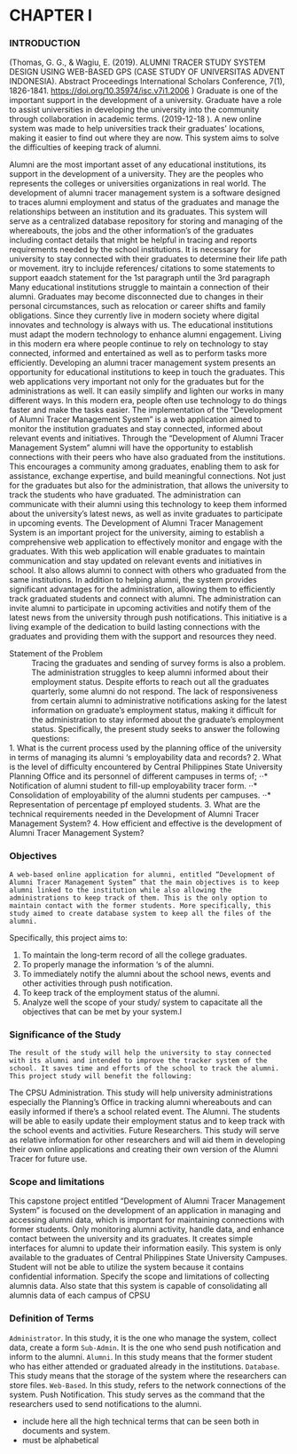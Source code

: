 # CHAPTER I
### INTRODUCTION

(Thomas, G. G., & Wagiu, E. (2019). ALUMNI TRACER STUDY SYSTEM DESIGN USING WEB-BASED GPS (CASE STUDY OF UNIVERSITAS ADVENT INDONESIA). Abstract Proceedings International Scholars Conference, 7(1), 1826-1841. https://doi.org/10.35974/isc.v7i1.2006 ) Graduate is one of the important support in the development of a university. Graduate have a role to assist universities in developing the university into the community through collaboration in academic terms. (2019-12-18 ).
A new online system was made to help universities track their graduates' locations, making it easier to find out where they are now. This system aims to solve the difficulties of keeping track of alumni.

Alumni are the most important asset of any educational institutions, its support in the development of a university. They are the peoples who represents the colleges or universities organizations in real world. The development of alumni tracer management system is a software designed to traces alumni employment and status of the graduates and manage the relationships between an institution and its graduates. This system will serve as a centralized database repository for storing and managing of the whereabouts, the jobs and the other information’s of the graduates including contact details that might be helpful in tracing and reports requirements needed by the school institutions. It is necessary for university to stay connected with their graduates to determine their life path or movement. itry to inclujde references/ citations to some statements to support eaadch statement for the 1st paragraph until the 3rd paragraph
Many educational institutions struggle to maintain a connection of their alumni. Graduates may become disconnected due to changes in their personal circumstances, such as relocation or career shifts and family obligations. Since they currently live in modern society where digital innovates and technology is always with us. The educational institutions must adapt the modern technology to enhance alumni engagement. Living in this modern era where people continue to rely on technology to stay connected, informed and entertained as well as to perform tasks more efficiently. Developing an alumni tracer management system presents an opportunity for educational institutions to keep in touch the graduates. This web applications very important not only for the graduates but for the administrations as well. It can easily simplify and lighten our works in many different ways. In this modern era, people often use technology to do things faster and make the tasks easier.
The implementation of the “Development of Alumni Tracer Management System” is a web application aimed to monitor the institution graduates and stay connected, informed about relevant events and initiatives. Through the “Development of Alumni Tracer Management System” alumni will have the opportunity to establish connections with their peers who have also graduated from the institutions. This encourages a community among graduates, enabling them to ask for assistance, exchange expertise, and build meaningful connections. Not just for the graduates but also for the administration, that allows the university to track the students who have graduated. The administration can communicate with their alumni using this technology to keep them informed about the university’s latest news, as well as invite graduates to participate in upcoming events.
The Development of Alumni Tracer Management System is an important project for the university, aiming to establish a comprehensive web application to effectively monitor and engage with the graduates. With this web application will enable graduates to maintain communication and stay updated on relevant events and initiatives in school. It also allows alumni to connect with others who graduated from the same institutions. In addition to helping alumni, the system provides significant advantages for the administration, allowing them to efficiently track graduated students and connect with alumni. The administration can invite alumni to participate in upcoming activities and notify them of the latest news from the university through push notifications. This initiative is a living example of the dedication to build lasting connections with the graduates and providing them with the support and resources they need.

<dl>
<dt>Statement of the Problem</dt>
 <dd>Tracing the graduates and sending of survey forms is also a problem. The administration struggles to keep alumni informed about their employment status. Despite efforts to reach out all the graduates quarterly, some alumni do not respond. The lack of responsiveness from certain alumni to administrative notifications asking for the latest information on graduate’s employment status, making it difficult for the administration to stay informed about the graduate’s employment status. Specifically, the present study seeks to answer the following questions:</dd>
1. What is the current process used by the planning office of the university in terms of managing its alumni ‘s employability data and records?
2. What is the level of difficulty encountered by Central Philippines State University Planning Office and its personnel of different campuses in terms of;
	⋅⋅* Notification of alumni student to fill-up employability tracer form.
	⋅⋅* Consolidation of employability of the alumni students per campuses.
	⋅⋅* Representation of percentage pf employed students.
3. What are the technical requirements needed in the Development of Alumni Tracer Management System?
4. How efficient and effective is the development of Alumni Tracer Management System?
</dl>

### Objectives 

	A web-based online application for alumni, entitled “Development of Alumni Tracer Management System” that the main objectives is to keep alumni linked to the institution while also allowing the administrations to keep track of them. This is the only option to maintain contact with the former students. More specifically, this study aimed to create database system to keep all the files of the alumni.
Specifically, this project aims to:
1. To maintain the long-term record of all the college graduates.
2. To properly manage the information ‘s of the alumni.
3. To immediately notify the alumni about the school news, events and other activities through push notification.
4. To keep track of the employment status of the alumni.
5. Analyze well the scope of your study/ system to capacitate all the objectives that can be met by your system.l

### Significance of the Study

	The result of the study will help the university to stay connected with its alumni and intended to improve the tracker system of the school. It saves time and efforts of the school to track the alumni. This project study will benefit the following:
The CPSU Administration. This study will help university administrations especially the Planning’s Office in tracking alumni whereabouts and can easily informed if there’s a school related event. 
The Alumni. The students will be able to easily update their employment status and to keep track with the school events and activities.
Future Researchers. This study will serve as relative information for other researchers and will aid them in developing their own online applications and creating their own version of the Alumni Tracer for future use.

### Scope and limitations

This capstone project entitled “Development of Alumni Tracer Management System” is focused on the development of an application in managing and accessing alumni data, which is important for maintaining connections with former students. Only monitoring alumni activity, handle data, and enhance contact between the university and its graduates. It creates simple interfaces for alumni to update their information easily. This system is only available to the graduates of Central Philippines State University Campuses. Student will not be able to utilize the system because it contains confidential information. Specify the scope and limitations of collecting alumnis data. Also state that this system is capable of consolidating all alumnis data of each campus of CPSU

### Definition of Terms

`Administrator`. In this study, it is the one who manage the system, collect data, create a form
`Sub-Admin`. It is the one who send push notification and inform to the alumni. 
`Alumni`. In this study means that the former student who has either attended or graduated already in the institutions.
`Database`. This study means that the storage of the system where the researchers can store files.
`Web-Based`. In this study, refers to the network connections of the system.
Push Notification. This study serves as the command that the researchers used to send notifications to the alumni.
- include here all the high technical terms that can be seen both in documents and system.
- must be alphabetical

